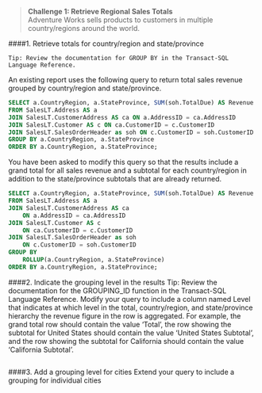 > **Challenge 1: Retrieve Regional Sales Totals**   
Adventure Works sells products to customers in multiple country/regions around the world.

####1. Retrieve totals for country/region and state/province
```
Tip: Review the documentation for GROUP BY in the Transact-SQL Language Reference.
```
An existing report uses the following query to return total sales revenue grouped by country/region and
state/province.
```sql
SELECT a.CountryRegion, a.StateProvince, SUM(soh.TotalDue) AS Revenue
FROM SalesLT.Address AS a
JOIN SalesLT.CustomerAddress AS ca ON a.AddressID = ca.AddressID
JOIN SalesLT.Customer AS c ON ca.CustomerID = c.CustomerID
JOIN SalesLT.SalesOrderHeader as soh ON c.CustomerID = soh.CustomerID
GROUP BY a.CountryRegion, a.StateProvince
ORDER BY a.CountryRegion, a.StateProvince;
```
You have been asked to modify this query so that the results include a grand total for all sales revenue
and a subtotal for each country/region in addition to the state/province subtotals that are already
returned.
```sql
SELECT a.CountryRegion, a.StateProvince, SUM(soh.TotalDue) AS Revenue
FROM SalesLT.Address AS a
JOIN SalesLT.CustomerAddress AS ca
	ON a.AddressID = ca.AddressID
JOIN SalesLT.Customer AS c
	ON ca.CustomerID = c.CustomerID
JOIN SalesLT.SalesOrderHeader as soh
	ON c.CustomerID = soh.CustomerID
GROUP BY 
	ROLLUP(a.CountryRegion, a.StateProvince)
ORDER BY a.CountryRegion, a.StateProvince;
```
####2. Indicate the grouping level in the results
Tip: Review the documentation for the GROUPING_ID function in the Transact-SQL Language Reference.
Modify your query to include a column named Level that indicates at which level in the total,
country/region, and state/province hierarchy the revenue figure in the row is aggregated. For example,
the grand total row should contain the value ‘Total’, the row showing the subtotal for United States
should contain the value ‘United States Subtotal’, and the row showing the subtotal for California should
contain the value ‘California Subtotal’.
```sql

```
####3. Add a grouping level for cities
Extend your query to include a grouping for individual cities
```sql

```
